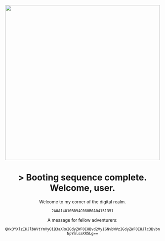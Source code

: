 <div id="header" align="center">
<img src="https://www.google.com/search?q=https://media.giphy.com/media/g0RkfuI3byiA4i23iM/giphy.gif" width="500"/>
<h1>
&gt; Booting sequence complete. Welcome, user.
</h1>
<p>
Welcome to my corner of the digital realm.
</p>

<div align="center">
<code>2A0A14010B094C080B0A04151351</code>
</div>


<div align="center">
<p>A message for fellow adventurers:</p>
<code>QWx3YXlzIHJlbWVtYmVyOiB3aXRoIGdyZWF0IHBvd2VyIGNvbWVzIGdyZWF0IHJlc3BvbnNpYmlsaXR5Lg==</code>
</div>
